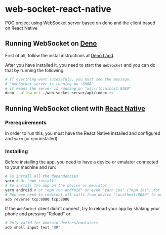 # web-socket-react-native
POC project using WebSocket server based on deno and the client based on React Native

## Running WebSocket on [Deno](https://deno.land)

First of all, follow the instal instructions at [Deno Land](https://deno.lan).

After you have installed it, you need to start the `WebSocket` and you can do that by running the following:

```bash
# If everthing went sucessfuly, you must see the message:
# "WebSocket server is running on :8008"
# it means the server is running on "ws://localhost:8080"
deno --allow-net ./web-socket-server/api/index.ts
```

## Running WebSocket client with [React Native](https://facebook.github.io/react-native/)

### Prerequirements

In order to run this, you must have the React Native installed and configured and `yarn` (or `npm` installed).

### Installing

Before installing the app, you need to have a device or emulator connected to your machine and run:

```bash
# To install all the dependencies
yarn # Or "npm install"
# To install the app on the device or emulator
yarn android # or "npm run android" or even "yarn ios" ("npm ios") for iOS
# Now wee need to redirect all calls from device "localhost:8080" to our machine "localhost:8080"
adb reverse tcp:8080 tcp:8080
```

If the `WebSocket` client didn't connect, try to reload your app by shaking your phone and pressing "Reload" or:

```bash
# Only valid for Android devices/emulators
adb shell input text "RR"
```


